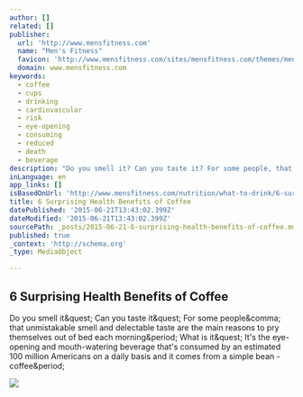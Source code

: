 ```yaml
---
author: []
related: []
publisher:
  url: 'http://www.mensfitness.com'
  name: "Men's Fitness"
  favicon: 'http://www.mensfitness.com/sites/mensfitness.com/themes/mensfitness/favicon.ico'
  domain: www.mensfitness.com
keywords:
  - coffee
  - cups
  - drinking
  - cardiovascular
  - risk
  - eye-opening
  - consuming
  - reduced
  - death
  - beverage
description: "Do you smell it? Can you taste it? For some people, that unmistakable smell and delectable taste are the main reasons to pry themselves out of bed each morning. What is it? It's the eye-opening and mouth-watering beverage that's consumed by an estimated 100 million Americans on a daily basis and it comes from a simple bean - coffee."
inLanguage: en
app_links: []
isBasedOnUrl: 'http://www.mensfitness.com/nutrition/what-to-drink/6-surprising-health-benefits-of-coffee'
title: 6 Surprising Health Benefits of Coffee
datePublished: '2015-06-21T13:43:02.399Z'
dateModified: '2015-06-21T13:43:02.399Z'
sourcePath: _posts/2015-06-21-6-surprising-health-benefits-of-coffee.md
published: true
_context: 'http://schema.org'
_type: MediaObject

---
```

<article style=""><h1>6 Surprising Health Benefits of Coffee</h1><p>Do you smell it&amp;quest; Can you taste it&amp;quest; For some people&amp;comma; that unmistakable smell and delectable taste are the main reasons to pry themselves out of bed each morning&amp;period; What is it&amp;quest; It's the eye-opening and mouth-watering beverage that's consumed by an estimated 100 million Americans on a daily basis and it comes from a simple bean - coffee&amp;period;</p><img src="http://www.mensfitness.com/sites/mensfitness.com/files/coffee_rotator.jpg" /></article>